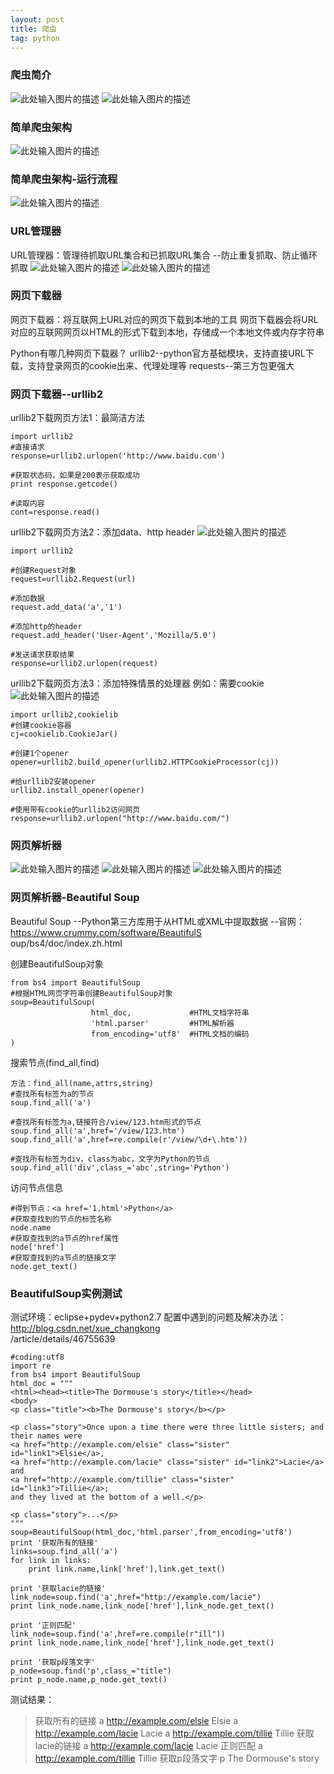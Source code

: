 ```yaml
---
layout: post
title: 爬虫
tag: python
---
```


### 爬虫简介

![此处输入图片的描述][2]
![此处输入图片的描述][3]
### 简单爬虫架构
![此处输入图片的描述][4]
### 简单爬虫架构-运行流程
![此处输入图片的描述][5]
### URL管理器
URL管理器：管理待抓取URL集合和已抓取URL集合
--防止重复抓取、防止循环抓取
![此处输入图片的描述][6]
![此处输入图片的描述][7]
### 网页下载器
网页下载器：将互联网上URL对应的网页下载到本地的工具
网页下载器会将URL对应的互联网网页以HTML的形式下载到本地，存储成一个本地文件或内存字符串

Python有哪几种网页下载器？
urllib2--python官方基础模块，支持直接URL下载，支持登录网页的cookie出来、代理处理等
requests--第三方包更强大

### 网页下载器--urllib2
urllib2下载网页方法1：最简洁方法
```
import urllib2
#直接请求
response=urllib2.urlopen('http://www.baidu.com')

#获取状态码，如果是200表示获取成功
print response.getcode()

#读取内容
cont=response.read()
```
urllib2下载网页方法2：添加data、http header
![此处输入图片的描述][8]
```
import urllib2

#创建Request对象
request=urllib2.Request(url)

#添加数据
request.add_data('a','1')

#添加http的header
request.add_header('User-Agent','Mozilla/5.0')

#发送请求获取结果
response=urllib2.urlopen(request)
```

urllib2下载网页方法3：添加特殊情景的处理器
例如：需要cookie
![此处输入图片的描述][9]
```
import urllib2,cookielib
#创建cookie容器
cj=cookielib.CookieJar()

#创建1个opener
opener=urllib2.build_opener(urllib2.HTTPCookieProcessor(cj))

#给urllib2安装opener
urllib2.install_opener(opener)

#使用带有cookie的urllib2访问网页
response=urllib2.urlopen("http://www.baidu.com/")
```
### 网页解析器
![此处输入图片的描述][10]
![此处输入图片的描述][11]
![此处输入图片的描述][12]

### 网页解析器-Beautiful Soup
Beautiful Soup
--Python第三方库用于从HTML或XML中提取数据
--官网：https://www.crummy.com/software/BeautifulS
<br/>oup/bs4/doc/index.zh.html

创建BeautifulSoup对象
```
from bs4 import BeautifulSoup
#根据HTML网页字符串创建BeautifulSoup对象
soup=BeautifulSoup(
                  html_doc,             #HTML文档字符串
                  'html.parser'         #HTML解析器
                  from_encoding='utf8'  #HTML文档的编码
)
```
搜索节点(find_all,find)
```
方法：find_all(name,attrs,string)
#查找所有标签为a的节点
soup.find_all('a')

#查找所有标签为a,链接符合/view/123.htm形式的节点
soup.find_all('a',href='/view/123.htm')
soup.find_all('a',href=re.compile(r'/view/\d+\.htm'))

#查找所有标签为div，class为abc，文字为Python的节点
soup.find_all('div',class_='abc',string='Python')
```

访问节点信息
```
#得到节点：<a href='1.html'>Python</a>
#获取查找到的节点的标签名称
node.name
#获取查找到的a节点的href属性
node['href']
#获取查找到的a节点的链接文字
node.get_text()
```

### BeautifulSoup实例测试
测试环境：eclipse+pydev+python2.7
配置中遇到的问题及解决办法：http://blog.csdn.net/xue_changkong<br/>
/article/details/46755639
```
#coding:utf8
import re
from bs4 import BeautifulSoup
html_doc = """
<html><head><title>The Dormouse's story</title></head>
<body>
<p class="title"><b>The Dormouse's story</b></p>

<p class="story">Once upon a time there were three little sisters; and their names were
<a href="http://example.com/elsie" class="sister" id="link1">Elsie</a>,
<a href="http://example.com/lacie" class="sister" id="link2">Lacie</a> and
<a href="http://example.com/tillie" class="sister" id="link3">Tillie</a>;
and they lived at the bottom of a well.</p>

<p class="story">...</p>
"""
soup=BeautifulSoup(html_doc,'html.parser',from_encoding='utf8')
print '获取所有的链接'
links=soup.find_all('a')
for link in links:
    print link.name,link['href'],link.get_text()

print '获取lacie的链接'
link_node=soup.find('a',href="http://example.com/lacie")
print link_node.name,link_node['href'],link_node.get_text()

print '正则匹配'
link_node=soup.find('a',href=re.compile(r"ill"))
print link_node.name,link_node['href'],link_node.get_text()

print '获取p段落文字'
p_node=soup.find('p',class_="title")
print p_node.name,p_node.get_text()
```

测试结果：

> 获取所有的链接 a http://example.com/elsie Elsie a http://example.com/lacie
> Lacie a http://example.com/tillie Tillie 获取lacie的链接 a
> http://example.com/lacie Lacie 正则匹配 a http://example.com/tillie Tillie
> 获取p段落文字 p The Dormouse's story


  
  [2]: https://blog-1258233124.cos.ap-beijing.myqcloud.com/%E7%88%AC%E8%99%AB%E7%AE%80%E4%BB%8B.png
  [3]: https://blog-1258233124.cos.ap-beijing.myqcloud.com/%E7%88%AC%E8%99%AB%E7%AE%80%E4%BB%8B2.png
  [4]: https://blog-1258233124.cos.ap-beijing.myqcloud.com/%E7%88%AC%E8%99%AB%E6%9E%B6%E6%9E%84.png
  [5]: https://blog-1258233124.cos.ap-beijing.myqcloud.com/%E8%BF%90%E8%A1%8C%E6%B5%81%E7%A8%8B.png
  [6]: https://blog-1258233124.cos.ap-beijing.myqcloud.com/URL%E7%AE%A1%E7%90%86%E5%99%A8.png
  [7]: https://blog-1258233124.cos.ap-beijing.myqcloud.com/url%E7%AE%A1%E7%90%86%E5%99%A8%E5%AE%9E%E7%8E%B0%E6%96%B9%E5%BC%8F.png
  [8]: https://blog-1258233124.cos.ap-beijing.myqcloud.com/urllib2-2.png
  [9]: https://blog-1258233124.cos.ap-beijing.myqcloud.com/urllib2-3.png
  [10]: https://blog-1258233124.cos.ap-beijing.myqcloud.com/%E7%BD%91%E9%A1%B5%E8%A7%A3%E6%9E%90%E5%99%A8.png
  [11]: https://blog-1258233124.cos.ap-beijing.myqcloud.com/%E7%BD%91%E9%A1%B5%E8%A7%A3%E6%9E%90%E5%99%A82.png
  [12]: https://blog-1258233124.cos.ap-beijing.myqcloud.com/%E7%BD%91%E9%A1%B5%E8%A7%A3%E6%9E%90%E5%99%A83.png